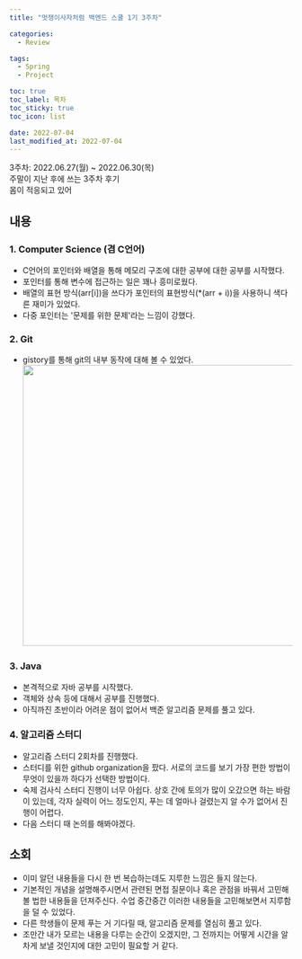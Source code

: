 ```yaml
---
title: "멋쟁이사자처럼 백엔드 스쿨 1기 3주차"

categories:
  - Review

tags:
  - Spring
  - Project

toc: true
toc_label: 목차
toc_sticky: true
toc_icon: list

date: 2022-07-04
last_modified_at: 2022-07-04
---
```


3주차: 2022.06.27(월) ~ 2022.06.30(목)  
주말이 지난 후에 쓰는 3주차 후기  
몸이 적응되고 있어

## 내용

### 1. Computer Science (겸 C언어)

- C언어의 포인터와 배열을 통해 메모리 구조에 대한 공부에 대한 공부를 시작했다.
- 포인터를 통해 변수에 접근하는 일은 꽤나 흥미로웠다.
- 배열의 표현 방식(arr[i])을 쓰다가 포인터의 표현방식(\*(arr + i))을 사용하니 색다른 재미가 있었다.
- 다중 포인터는 '문제를 위한 문제'라는 느낌이 강했다.

### 2. Git

- gistory를 통해 git의 내부 동작에 대해 볼 수 있었다.
  <img src = "https://velog.velcdn.com/images/beatoncheeze/post/c8b3333f-b53b-4e81-9594-2da3118095f6/image.png" height="500px" width="500px">

### 3. Java

- 본격적으로 자바 공부를 시작했다.
- 객체와 상속 등에 대해서 공부를 진행했다.
- 아직까진 초반이라 어려운 점이 없어서 백준 알고리즘 문제를 풀고 있다.

### 4. 알고리즘 스터디

- 알고리즘 스터디 2회차를 진행했다.
- 스터디를 위한 github organization을 팠다. 서로의 코드를 보기 가장 편한 방법이 무엇이 있을까 하다가 선택한 방법이다.
- 숙제 검사식 스터디 진행이 너무 아쉽다. 상호 간에 토의가 많이 오갔으면 하는 바람이 있는데, 각자 실력이 어느 정도인지, 푸는 데 얼마나 걸렸는지 알 수가 없어서 진행이 어렵다.
- 다음 스터디 때 논의를 해봐야겠다.

## 소회

- 이미 알던 내용들을 다시 한 번 복습하는데도 지루한 느낌은 들지 않는다.
- 기본적인 개념을 설명해주시면서 관련된 면접 질문이나 혹은 관점을 바꿔서 고민해 볼 법한 내용들을 던져주신다. 수업 중간중간 이러한 내용들을 고민해보면서 지루함을 덜 수 있었다.
- 다른 학생들이 문제 푸는 거 기다릴 때, 알고리즘 문제를 열심히 풀고 있다.
- 조만간 내가 모르는 내용을 다루는 순간이 오겠지만, 그 전까지는 어떻게 시간을 알차게 보낼 것인지에 대한 고민이 필요할 거 같다.
